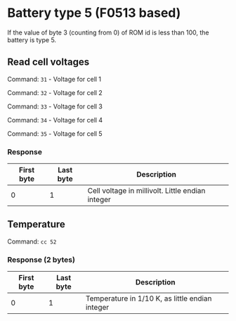 # Battery type 5 (F0513 based)
If the value of byte 3 (counting from 0) of ROM id is less than 100, the battery is type 5.

## Read cell voltages
Command: `31` - Voltage for cell 1

Command: `32` - Voltage for cell 2

Command: `33` - Voltage for cell 3

Command: `34` - Voltage for cell 4

Command: `35` - Voltage for cell 5

### Response
| First byte | Last byte | Description                                      |
| ---------- | --------- | ------------------------------------------------ |
|         0  |         1 | Cell voltage in millivolt. Little endian integer |



## Temperature
Command: `cc 52`
### Response (2 bytes)
| First byte | Last byte | Description                                     |
| ---------- | --------- | ----------------------------------------------- |
|         0  |         1 | Temperature in 1/10 K, as little endian integer |
